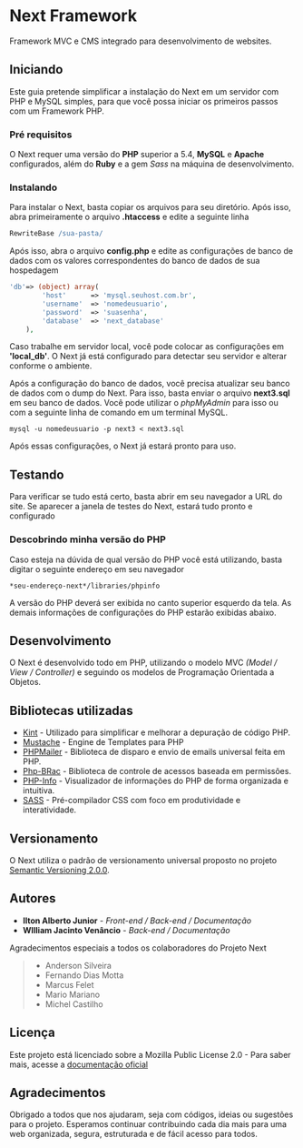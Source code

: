 # Next Framework

Framework MVC e CMS integrado para desenvolvimento de websites.

## Iniciando

Este guia pretende simplificar a instalação do Next em um servidor com PHP e MySQL simples, para que você possa iniciar os primeiros passos com um Framework PHP.

### Pré requisitos

O Next requer uma versão do **PHP** superior a 5.4, **MySQL** e **Apache** configurados, além do **Ruby** e a gem *Sass* na máquina de desenvolvimento.

### Instalando

Para instalar o Next, basta copiar os arquivos para seu diretório. Após isso, abra primeiramente o arquivo **.htaccess** e edite a seguinte linha

```apache
RewriteBase /sua-pasta/
```

Após isso, abra o arquivo **config.php** e edite as configurações de banco de dados com os valores correspondentes do banco de dados de sua hospedagem

```php
'db'=> (object) array(
        'host'      => 'mysql.seuhost.com.br',
        'username'  => 'nomedeusuario',
        'password'  => 'suasenha',
        'database'  => 'next_database'
    ),
```

Caso trabalhe em servidor local, você pode colocar as configurações em **'local_db'**. O Next já está configurado para detectar seu servidor e alterar conforme o ambiente. 

Após a configuração do banco de dados, você precisa atualizar seu banco de dados com o dump do Next. Para isso, basta enviar o arquivo **next3.sql** em seu banco de dados. Você pode utilizar o *phpMyAdmin* para isso ou com a seguinte linha de comando em um terminal MySQL.

```mysql
mysql -u nomedeusuario -p next3 < next3.sql
```

Após essas configurações, o Next já estará pronto para uso.

## Testando

Para verificar se tudo está certo, basta abrir em seu navegador a URL do site. Se aparecer a janela de testes do Next, estará tudo pronto e configurado

### Descobrindo minha versão do PHP

Caso esteja na dúvida de qual versão do PHP você está utilizando, basta digitar o seguinte endereço em seu navegador

```
*seu-endereço-next*/libraries/phpinfo
```

A versão do PHP deverá ser exibida no canto superior esquerdo da tela. As demais informações de configurações do PHP estarão exibidas abaixo.

## Desenvolvimento

O Next é desenvolvido todo em PHP, utilizando o modelo MVC *(Model / View / Controller)* e seguindo os modelos de Programação Orientada a Objetos.

## Bibliotecas utilizadas

* [Kint](https://kint-php.github.io/kint/) - Utilizado para simplificar e melhorar a depuração de código PHP.
* [Mustache](https://mustache.github.io/) - Engine de Templates para PHP
* [PHPMailer](https://github.com/PHPMailer/PHPMailer) - Biblioteca de disparo e envio de emails universal feita em PHP.
* [Php-BRac](http://phprbac.net/) - Biblioteca de controle de acessos baseada em permissões.
* [PHP-Info](https://github.com/SynCap/PHP-Info) - Visualizador de informações do PHP de forma organizada e intuitiva.
* [SASS](http://sass-lang.com/) - Pré-compilador CSS com foco em produtividade e interatividade.

## Versionamento

O Next utiliza o padrão de versionamento universal proposto no projeto [Semantic Versioning 2.0.0](http://semver.org/). 

## Autores

* **Ilton Alberto Junior** - *Front-end / Back-end / Documentação*
* **WIlliam Jacinto Venâncio** - *Back-end / Documentação*

Agradecimentos especiais a todos os colaboradores do Projeto Next

> * Anderson Silveira
> * Fernando Dias Motta
> * Marcus Felet
> * Mario Mariano
> * Michel Castilho

## Licença

Este projeto está licenciado sobre a Mozilla Public License 2.0 - Para saber mais, acesse a [documentação oficial](https://www.mozilla.org/media/MPL/2.0/index.txt)

## Agradecimentos

Obrigado a todos que nos ajudaram, seja com códigos, ideias ou sugestões para o projeto. Esperamos continuar contribuindo cada dia mais para uma web organizada, segura, estruturada e de fácil acesso para todos.
